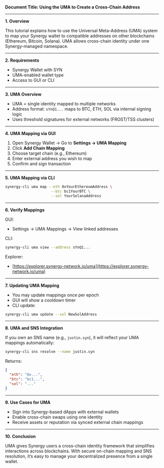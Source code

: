 **Document Title: Using the UMA to Create a Cross-Chain Address**

---

**1. Overview**

This tutorial explains how to use the Universal Meta-Address (UMA) system to map your Synergy wallet to compatible addresses on other blockchains (Ethereum, Bitcoin, Solana). UMA allows cross-chain identity under one Synergy-managed namespace.

---

**2. Requirements**

* Synergy Wallet with SYN
* UMA-enabled wallet type
* Access to GUI or CLI

---

**3. UMA Overview**

* UMA = single identity mapped to multiple networks
* Address format: `sYnQ1...` maps to BTC, ETH, SOL via internal signing logic
* Uses threshold signatures for external networks (FROST/TSS clusters)

---

**4. UMA Mapping via GUI**

1. Open Synergy Wallet → Go to **Settings → UMA Mapping**
2. Click **Add Chain Mapping**
3. Choose target chain (e.g., Ethereum)
4. Enter external address you wish to map
5. Confirm and sign transaction

---

**5. UMA Mapping via CLI**

```bash
synergy-cli uma map --eth 0xYourEthereumAddress \
                     --btc bc1YourBTC \
                     --sol YourSolanaAddress
```

---

**6. Verify Mappings**

GUI:

* Settings → UMA Mappings → View linked addresses

CLI:

```bash
synergy-cli uma view --address sYnQ1...
```

Explorer:

* [https://explorer.synergy-network.io/uma](https://explorer.synergy-network.io/uma)

---

**7. Updating UMA Mapping**

* You may update mappings once per epoch
* GUI will show a cooldown timer
* CLI update:

```bash
synergy-cli uma update --sol NewSolAddress
```

---

**8. UMA and SNS Integration**

If you own an SNS name (e.g., `justin.syn`), it will reflect your UMA mappings automatically:

```bash
synergy-cli sns resolve --name justin.syn
```

Returns:

```json
{
  "eth": "0x...",
  "btc": "bc1...",
  "sol": "..."
}
```

---

**9. Use Cases for UMA**

* Sign into Synergy-based dApps with external wallets
* Enable cross-chain swaps using one identity
* Receive assets or reputation via synced external chain mappings

---

**10. Conclusion**

UMA gives Synergy users a cross-chain identity framework that simplifies interactions across blockchains. With secure on-chain mapping and SNS resolution, it’s easy to manage your decentralized presence from a single wallet.
